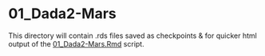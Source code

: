 # 01_Dada2-Mars

This directory will contain .rds files saved as checkpoints & for quicker html output of the [01_Dada2-Mars.Rmd](../../../../scripts/analysis-individual/Mars-2020/01_Dada2-Mars.Rmd) script.